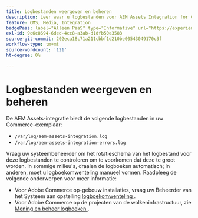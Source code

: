 ```yaml
---
title: Logbestanden weergeven en beheren
description: Leer waar u logbestanden voor AEM Assets Integration for Commerce kunt zoeken en beheren.
feature: CMS, Media, Integration
badgePaas: label="Alleen PaaS" type="Informative" url="https://experienceleague.adobe.com/en/docs/commerce/user-guides/product-solutions" tooltip="Is alleen van toepassing op Adobe Commerce op Cloud-projecten (door Adobe beheerde PaaS-infrastructuur) en op projecten in het veld."
exl-id: 9c6c8694-6ded-4cc8-a3ab-d1dfb50e3583
source-git-commit: 202eca18c71a211cbbf1d210be00543049170c3f
workflow-type: tm+mt
source-wordcount: '121'
ht-degree: 0%

---
```


# Logbestanden weergeven en beheren

De AEM Assets-integratie biedt de volgende logbestanden in uw Commerce-exemplaar:

- `/var/log/aem-assets-integration.log`
- `/var/log/aem-assets-integration-errors.log`

Vraag uw systeembeheerder om het rotatieschema van het logbestand voor deze logbestanden te controleren om te voorkomen dat deze te groot worden. In sommige milieu&#39;s, draaien de logboeken automatisch; in anderen, moet u logboekomwenteling manueel vormen.  Raadpleeg de volgende onderwerpen voor meer informatie:

- Voor Adobe Commerce op-gebouw installaties, vraag uw Beheerder van het Systeem aan opstelling [ logboekomwenteling ](https://experienceleague.adobe.com/docs/commerce-operations/installation-guide/next-steps/configuration.html#server-settings).
- Voor Adobe Commerce op de projecten van de wolkeninfrastructuur, zie [ Mening en beheer logboeken ](https://experienceleague.adobe.com/docs/commerce-cloud-service/user-guide/develop/test/log-locations.html).
